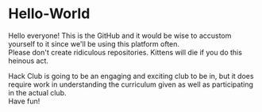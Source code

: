 # Hello-World

Hello everyone! 
This is the GitHub and it would be wise to accustom yourself to it since we'll be using this platform often.  
Please don't create ridiculous repositories. Kittens will die if you do this heinous act.

Hack Club is going to be an engaging and exciting club to be in, but it does require work in understanding the curriculum given as well as participating in the actual club.  
Have fun! 

